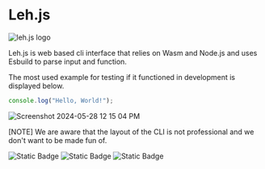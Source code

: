 # Leh.js

![leh.js logo](https://avatars.githubusercontent.com/u/171061506?s=200&v=4)


Leh.js is web based cli interface that relies on Wasm and Node.js and uses Esbuild to parse input and function.

The most used example for testing if it functioned in development is displayed below.

```javascript
console.log("Hello, World!");
```
![Screenshot 2024-05-28 12 15 04 PM](https://github.com/Leh-js/leh.js/assets/164905463/2fd48abb-05aa-405d-b9c6-da1b47eba1a7)

[NOTE] We are aware that the layout of the CLI is not professional and we don't want to be made fun of.



![Static Badge](https://img.shields.io/badge/Esbuild-black?style=flat-square&logo=gihub&link=https://github.com/evanw/esbuild)
![Static Badge](https://img.shields.io/badge/Node-black?style=flat-square&logo=gihub&link=https://github.com/nodejs/node)
![Static Badge](https://img.shields.io/badge/Leh.js-black?style=flat-square&logo=gihub&link=https://formernetlifyuser.neocities.org/cli)
